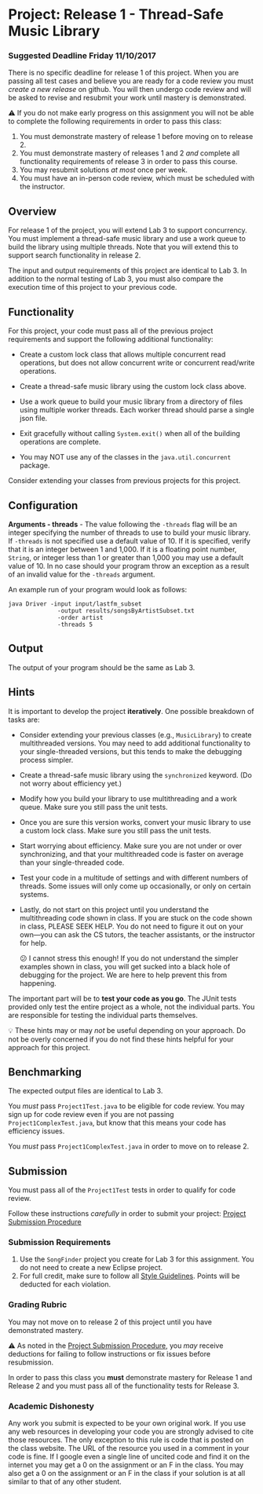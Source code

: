 Project: Release 1 - Thread-Safe Music Library
==============================================

### Suggested Deadline Friday 11/10/2017

There is no specific deadline for release 1 of this project. When you are passing all test cases and believe you are ready for a code review you must *create a new release* on github. You will then undergo code review and will be asked to revise and resubmit your work until mastery is demonstrated. 

:warning: If you do not make early progress on this assignment you will not be able to complete the following requirements in order to pass this class:

1. You must demonstrate mastery of release 1 before moving on to release 2.
2. You must demonstrate mastery of releases 1 and 2 *and* complete all functionality requirements of release 3 in order to pass this course.
3. You may resubmit solutions *at most* once per week. 
4. You must have an in-person code review, which must be scheduled with the instructor.

## Overview ##

For release 1 of the project, you will extend Lab 3 to support concurrency. You must implement a thread-safe music library and use a work queue to build the library using multiple threads. Note that you will extend this to support search functionality in release 2.

The input and output requirements of this project are identical to Lab 3. In addition to the normal testing of Lab 3, you must also compare the execution time of this project to your previous code.

## Functionality ##

For this project, your code must pass all of the previous project requirements and support the following additional functionality:

- Create a custom lock class that allows multiple concurrent read operations, but does not allow concurrent write or concurrent read/write operations.

- Create a thread-safe music library using the custom lock class above.

- Use a work queue to build your music library from a directory of files using multiple worker threads. Each worker thread should parse a single json file.

- Exit gracefully without calling `System.exit()` when all of the building operations are complete.

- You may NOT use any of the classes in the `java.util.concurrent` package.

Consider extending your classes from previous projects for this project.

## Configuration ##

**Arguments - threads** - The value following the `-threads` flag will be an integer specifying the number of threads to use to build your music library. If `-threads` is not specified use a default value of 10. If it is specified, verify that it is an integer between 1 and 1,000. If it is a floating point number, `String`, or integer less than 1 or greater than 1,000 you may use a default value of 10. In no case should your program throw an exception as a result of an invalid value for the `-threads` argument.

An example run of your program would look as follows:

```
java Driver -input input/lastfm_subset
			  -output results/songsByArtistSubset.txt 
			  -order artist 
			  -threads 5
```			

## Output ##

The output of your program should be the same as Lab 3. 

## Hints ##

It is important to develop the project **iteratively**. One possible breakdown of tasks are:

- Consider extending your previous classes (e.g., `MusicLibrary`) to create multithreaded versions. You may need to add additional functionality to your single-threaded versions, but this tends to make the debugging process simpler.

- Create a thread-safe music library using the `synchronized` keyword. (Do not worry about efficiency yet.)

- Modify how you build your library to use multithreading and a work queue. Make sure you still pass the unit tests.

- Once you are sure this version works, convert your music library to use a custom lock class. Make sure you still pass the unit tests.

- Start worrying about efficiency. Make sure you are not under or over synchronizing, and that your multithreaded code is faster on average than your single-threaded code.

- Test your code in a multitude of settings and with different numbers of threads. Some issues will only come up occasionally, or only on certain systems.

- Lastly, do not start on this project until you understand the multithreading code shown in class. If you are stuck on the code shown in class, PLEASE SEEK HELP. You do not need to figure it out on your own—you can ask the CS tutors, the teacher assistants, or the instructor for help.

  :confused: I cannot stress this enough! If you do not understand the simpler examples shown in class, you will get sucked into a black hole of debugging for the project. We are here to help prevent this from happening.

The important part will be to **test your code as you go**. The JUnit tests provided only test the entire project as a whole, not the individual parts. You are responsible for testing the individual parts themselves.

:bulb: These hints may or may _not_ be useful depending on your approach. Do not be overly concerned if you do not find these hints helpful for your approach for this project.

## Benchmarking ##

The expected output files are identical to Lab 3.

You _must_ pass `Project1Test.java` to be eligible for code review. You may sign up for code review even if you are not passing `Project1ComplexTest.java`, but know that this means your code has efficiency issues.

You *must* pass `Project1ComplexTest.java` in order to move on to release 2.

## Submission ##
You must pass all of the `Project1Test` tests in order to qualify for code review.

Follow these instructions *carefully* in order to submit your project: [Project Submission Procedure](https://github.com/CS514-F17/notes/blob/master/Admin/projectsubmission.md)

### Submission Requirements

1. Use the `SongFinder` project you create for Lab 3 for this assignment. You do not need to create a new Eclipse project.
2. For full credit, make sure to follow all [Style Guidelines](https://github.com/CS514-F17/notes/blob/master/Admin/style.md). Points will be deducted for each violation.


### Grading Rubric

You may not move on to release 2 of this project until you have demonstrated mastery. 

:warning: As noted in the [Project Submission Procedure](https://github.com/CS514-F17/notes/blob/master/Admin/projectsubmission.md), you *may* receive deductions for failing to follow instructions or fix issues before resubmission.

In order to pass this class you **must** demonstrate mastery for Release 1 and Release 2 and you must pass all of the functionality tests for Release 3.


### Academic Dishonesty

Any work you submit is expected to be your own original work. If you use any web resources in developing your code you are strongly advised to cite those resources. The only exception to this rule is code that is posted on the class website. The URL of the resource you used in a comment in your code is fine. If I google even a single line of uncited code and find it on the internet you may get a 0 on the assignment or an F in the class. You may also get a 0 on the assignment or an F in the class if your solution is at all similar to that of any other student.
